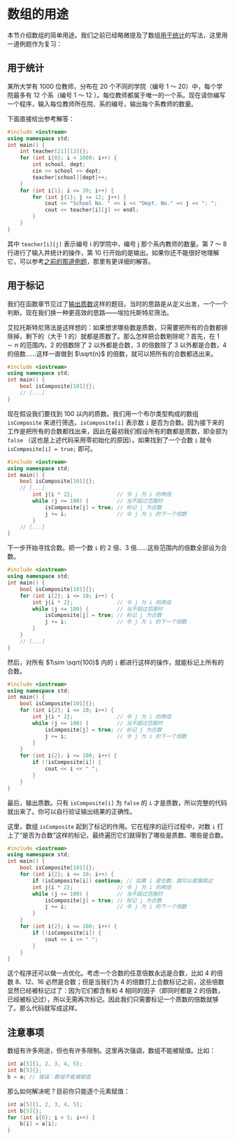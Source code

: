 # 数组的用途

本节介绍数组的简单用途。我们之前已经略微提及了数组[用于统计](/ch02/part1/array_glance.md#简单应用)的写法，这里用一道例题作为复习：

## 用于统计

某所大学有 1000 位教师，分布在 20 个不同的学院（编号 1 ～ 20）中，每个学院最多有 12 个系（编号 1 ～ 12 ）。每位教师都属于唯一的一个系。现在请你编写一个程序，输入每位教师所在院、系的编号，输出每个系教师的数量。

下面直接给出参考解答：

```cpp codemo(show)
#include <iostream>
using namespace std;
int main() {
    int teacher[21][13]{};
    for (int i{0}; i < 1000; i++) {
        int school, dept;
        cin >> school >> dept;
        teacher[school][dept]++;
    }
    for (int i{1}; i <= 20; i++) {
        for (int j{1}; j <= 12; j++) {
            cout << "School No. " << i << "Dept. No." << j << ": ";
            cout << teacher[i][j] << endl;
        }
    }
}
```

其中 `teacher[i][j]` 表示编号 i 的学院中，编号 j 那个系内教师的数量。第 7 ～ 8 行进行了输入并统计的操作，第 10 行开始的是输出。如果你还不能很好地理解它，可以参考[之前的那道例题](/ch02/part1/array_glance.md#简单应用)，那里有更详细的解答。

## 用于标记

我们在函数章节见过了[输出质数](/ch03/recursion.md#从普通调用说起)这样的题目。当时的思路是从定义出发，一个一个判断。现在我们换一种更高效的思路——埃拉托斯特尼筛法。

艾拉托斯特尼筛法是这样想的：如果想求哪些数是质数，只需要把所有的合数都排除掉，剩下的（大于 1 的）就都是质数了。那么怎样把合数剔除呢？首先，在 $1\sim n$ 的范围内，2 的倍数除了 2 以外都是合数，3 的倍数除了 3 以外都是合数，4 的倍数……这样一直做到 $\sqrt{n}$ 的倍数，就可以把所有的合数都选出来。

```cpp codemo
#include <iostream>
using namespace std;
int main() {
    bool isComposite[101]{};
    // [...]
}
```
现在假设我们要找到 100 以内的质数。我们用一个布尔类型构成的数组 `isComposite` 来进行筛选，`isComposite[i]` 表示数 `i` 是否为合数。因为接下来的工作是把所有的合数都找出来，因此在最初我们假设所有的数都是质数，即全部为 `false` （这也是上述代码采用零初始化的原因）。如果找到了一个合数 `i` 就令 `isComposite[i] = true;` 即可。

```cpp codemo
#include <iostream>
using namespace std;
int main() {
    bool isComposite[101]{};
    // [...]
        int j{i * 2};              // 令 j 为 i 的两倍
        while (j <= 100) {         // 当不超过范围时
            isComposite[j] = true; // 标记 j 为合数
            j += i;                // 令 j 为 i 的下一个倍数
        }
    // [...]
}
```
下一步开始寻找合数。把一个数 `i` 的 2 倍、3 倍……这些范围内的倍数全部设为合数。

```cpp codemo(clear)
#include <iostream>
using namespace std;
int main() {
    bool isComposite[101]{};
    for (int i{2}; i <= 10; i++) {
        int j{i * 2};              // 令 j 为 i 的两倍
        while (j <= 100) {         // 当不超过范围时
            isComposite[j] = true; // 标记 j 为合数
            j += i;                // 令 j 为 i 的下一个倍数
        }
    }
    // [...]
}
```
然后，对所有 $1\sim \sqrt{100}$ 内的 `i` 都进行这样的操作，就能标记上所有的合数。

```cpp codemo(clear)
#include <iostream>
using namespace std;
int main() {
    bool isComposite[101]{};
    for (int i{2}; i <= 10; i++) {
        int j{i * 2};              // 令 j 为 i 的两倍
        while (j <= 100) {         // 当不超过范围时
            isComposite[j] = true; // 标记 j 为合数
            j += i;                // 令 j 为 i 的下一个倍数
        }
    }
    for (int i{2}; i <= 100; i++) {
        if (!isComposite[i]) {
            cout << i << " ";
        }
    }
}
```
最后，输出质数。只有 `isComposite[i]` 为 `false` 的 `i` 才是质数，所以完整的代码就出来了。你可以自行验证输出结果的正确性。

这里，数组 `isComposite` 起到了标记的作用。它在程序的运行过程中，对数 `i` 打上了“是否为合数”这样的标记，最终遍历它们就得到了哪些是质数、哪些是合数。

```cpp codemo
#include <iostream>
using namespace std;
int main() {
    bool isComposite[101]{};
    for (int i{2}; i <= 10; i++) {
        if (isComposite[i]) continue; // 如果 i 是合数，就可以直接跳过
        int j{i * 2};              // 令 j 为 i 的两倍
        while (j <= 100) {         // 当不超过范围时
            isComposite[j] = true; // 标记 j 为合数
            j += i;                // 令 j 为 i 的下一个倍数
        }
    }
    for (int i{2}; i <= 100; i++) {
        if (!isComposite[i]) {
            cout << i << " ";
        }
    }
}
```

这个程序还可以做一点优化。考虑一个合数的任意倍数永远是合数，比如 4 的倍数 8、12、16 必然是合数；但是当我们为 4 的倍数打上合数标记之前，这些倍数显然已经被标记过了：因为它们都含有和 4 相同的因子（即同时都是 2 的倍数，已经被标记过），所以无需再次标记。因此我们只需要标记一个质数的倍数就够了。那么代码就写成这样。

## 注意事项

数组有许多用途，但也有许多限制。这里再次强调，数组不能被赋值。比如：
```cpp
int a[5]{1, 2, 3, 4, 5};
int b[5]{};
b = a; // 错误：数组不能被赋值
```
那么如何解决呢？目前你只能逐个元素赋值：
```cpp
int a[5]{1, 2, 3, 4, 5};
int b[5]{};
for (int i{0}; i < 5; i++) {
    b[i] = a[i];
}
```
